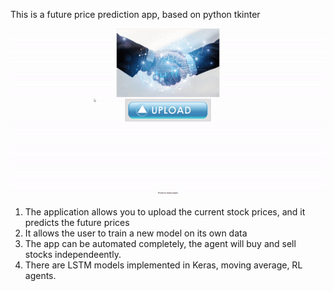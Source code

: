 This is a future price prediction app, based on python tkinter

<img src="app.gif" />

1. The application allows you to upload the current stock prices, and it predicts the future prices
2. It allows the user to train a new model on its own data
3. The app can be automated completely, the agent will buy and sell stocks independeently.
4. There are LSTM models implemented in Keras, moving average, RL agents.
